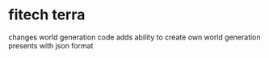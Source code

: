 # fitech terra
changes world generation code
adds ability to create own world generation presents with json format